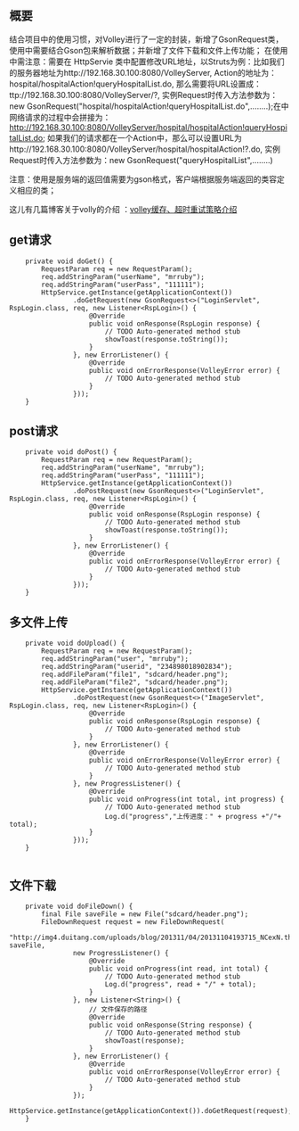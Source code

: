 ## 概要
结合项目中的使用习惯，对Volley进行了一定的封装，新增了GsonRequest类，使用中需要结合Gson包来解析数据；并新增了文件下载和文件上传功能；
在使用中需注意：需要在	HttpServie 类中配置修改URL地址，以Struts为例：比如我们的服务器地址为http://192.168.30.100:8080/VolleyServer,
Action的地址为：hospital/hospitalAction!queryHospitalList.do,
那么需要将URL设置成：ttp://192.168.30.100:8080/VolleyServer/?,
实例Request时传入方法参数为：new GsonRequest("hospital/hospitalAction!queryHospitalList.do",........);在中网络请求的过程中会拼接为：http://192.168.30.100:8080/VolleyServer/hospital/hospitalAction!queryHospitalList.do;
如果我们的请求都在一个Action中，那么可以设置URL为http://192.168.30.100:8080/VolleyServer/hospital/hospitalAction!?.do,
实例Request时传入方法参数为：new GsonRequest("queryHospitalList",........)

注意：使用是服务端的返回值需要为gson格式，客户端根据服务端返回的类容定义相应的类；


这儿有几篇博客关于volly的介绍 ：[volley缓存、超时重试策略介绍](http://blog.csdn.net/mrruby)

## get请求
```
	private void doGet() {
		RequestParam req = new RequestParam();
		req.addStringParam("userName", "mrruby");
		req.addStringParam("userPass", "111111");
		HttpService.getInstance(getApplicationContext())
				.doGetRequest(new GsonRequest<>("LoginServlet", RspLogin.class, req, new Listener<RspLogin>() {
					@Override
					public void onResponse(RspLogin response) {
						// TODO Auto-generated method stub
						showToast(response.toString());
					}
				}, new ErrorListener() {
					@Override
					public void onErrorResponse(VolleyError error) {
						// TODO Auto-generated method stub
					}
				}));
	}

```

## post请求
```
	private void doPost() {
		RequestParam req = new RequestParam();
		req.addStringParam("userName", "mrruby");
		req.addStringParam("userPass", "111111");
		HttpService.getInstance(getApplicationContext())
				.doPostRequest(new GsonRequest<>("LoginServlet", RspLogin.class, req, new Listener<RspLogin>() {
					@Override
					public void onResponse(RspLogin response) {
						// TODO Auto-generated method stub
						showToast(response.toString());
					}
				}, new ErrorListener() {
					@Override
					public void onErrorResponse(VolleyError error) {
						// TODO Auto-generated method stub
					}
				}));
	}

```
## 多文件上传

```
	private void doUpload() {
		RequestParam req = new RequestParam();
		req.addStringParam("user", "mrruby");
		req.addStringParam("userid", "234898018902834");
		req.addFileParam("file1", "sdcard/header.png");
		req.addFileParam("file2", "sdcard/header.png");
		HttpService.getInstance(getApplicationContext())
				.doPostRequest(new GsonRequest<>("ImageServlet", RspLogin.class, req, new Listener<RspLogin>() {
					@Override
					public void onResponse(RspLogin response) {
						// TODO Auto-generated method stub
					}
				}, new ErrorListener() {
					@Override
					public void onErrorResponse(VolleyError error) {
						// TODO Auto-generated method stub
					}
				}, new ProgressListener() {
					@Override
					public void onProgress(int total, int progress) {
						// TODO Auto-generated method stub
						Log.d("progress","上传进度：" + progress +"/"+ total);
					}
				}));
	}
	
```

## 文件下载

```
	private void doFileDown() {
		final File saveFile = new File("sdcard/header.png");
		FileDownRequest request = new FileDownRequest(
				"http://img4.duitang.com/uploads/blog/201311/04/20131104193715_NCexN.thumb.jpeg", saveFile,
				new ProgressListener() {
					@Override
					public void onProgress(int read, int total) {
						// TODO Auto-generated method stub
						Log.d("progress", read + "/" + total);
					}
				}, new Listener<String>() {
					// 文件保存的路径
					@Override
					public void onResponse(String response) {
						// TODO Auto-generated method stub
						showToast(response);
					}
				}, new ErrorListener() {
					@Override
					public void onErrorResponse(VolleyError error) {
						// TODO Auto-generated method stub
					}
				});
		HttpService.getInstance(getApplicationContext()).doGetRequest(request);
	}
```

